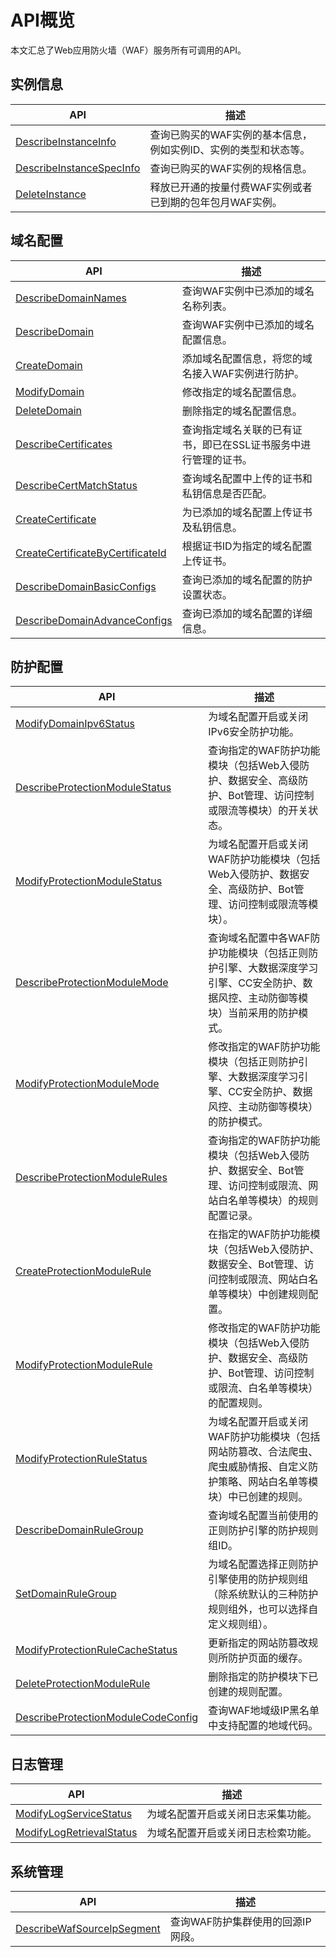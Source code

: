 # API概览

本文汇总了Web应用防火墙（WAF）服务所有可调用的API。

## 实例信息

|API|描述|
|---|--|
|[DescribeInstanceInfo](/cn.zh-CN/API参考/实例信息/DescribeInstanceInfo.md)|查询已购买的WAF实例的基本信息，例如实例ID、实例的类型和状态等。|
|[DescribeInstanceSpecInfo](/cn.zh-CN/API参考/实例信息/DescribeInstanceSpecInfo.md)|查询已购买的WAF实例的规格信息。|
|[DeleteInstance](/cn.zh-CN/API参考/实例信息/DeleteInstance.md)|释放已开通的按量付费WAF实例或者已到期的包年包月WAF实例。|

## 域名配置

|API|描述|
|---|--|
|[DescribeDomainNames](/cn.zh-CN/API参考/域名配置/DescribeDomainNames.md)|查询WAF实例中已添加的域名名称列表。|
|[DescribeDomain](/cn.zh-CN/API参考/域名配置/DescribeDomain.md)|查询WAF实例中已添加的域名配置信息。|
|[CreateDomain](/cn.zh-CN/API参考/域名配置/CreateDomain.md)|添加域名配置信息，将您的域名接入WAF实例进行防护。|
|[ModifyDomain](/cn.zh-CN/API参考/域名配置/ModifyDomain.md)|修改指定的域名配置信息。|
|[DeleteDomain](/cn.zh-CN/API参考/域名配置/DeleteDomain.md)|删除指定的域名配置信息。|
|[DescribeCertificates](/cn.zh-CN/API参考/域名配置/DescribeCertificates.md)|查询指定域名关联的已有证书，即已在SSL证书服务中进行管理的证书。|
|[DescribeCertMatchStatus](/cn.zh-CN/API参考/域名配置/DescribeCertMatchStatus.md)|查询域名配置中上传的证书和私钥信息是否匹配。|
|[CreateCertificate](/cn.zh-CN/API参考/域名配置/CreateCertificate.md)|为已添加的域名配置上传证书及私钥信息。|
|[CreateCertificateByCertificateId](/cn.zh-CN/API参考/域名配置/CreateCertificateByCertificateId.md)|根据证书ID为指定的域名配置上传证书。|
|[DescribeDomainBasicConfigs](/cn.zh-CN/API参考/域名配置/DescribeDomainBasicConfigs.md)|查询已添加的域名配置的防护设置状态。|
|[DescribeDomainAdvanceConfigs](/cn.zh-CN/API参考/域名配置/DescribeDomainAdvanceConfigs.md)|查询已添加的域名配置的详细信息。|

## 防护配置

|API|描述|
|---|--|
|[ModifyDomainIpv6Status](/cn.zh-CN/API参考/防护配置/ModifyDomainIpv6Status.md)|为域名配置开启或关闭IPv6安全防护功能。|
|[DescribeProtectionModuleStatus](/cn.zh-CN/API参考/防护配置/DescribeProtectionModuleStatus.md)|查询指定的WAF防护功能模块（包括Web入侵防护、数据安全、高级防护、Bot管理、访问控制或限流等模块）的开关状态。|
|[ModifyProtectionModuleStatus](/cn.zh-CN/API参考/防护配置/ModifyProtectionModuleStatus.md)|为域名配置开启或关闭WAF防护功能模块（包括Web入侵防护、数据安全、高级防护、Bot管理、访问控制或限流等模块）。|
|[DescribeProtectionModuleMode](/cn.zh-CN/API参考/防护配置/DescribeProtectionModuleMode.md)|查询域名配置中各WAF防护功能模块（包括正则防护引擎、大数据深度学习引擎、CC安全防护、数据风控、主动防御等模块）当前采用的防护模式。|
|[ModifyProtectionModuleMode](/cn.zh-CN/API参考/防护配置/ModifyProtectionModuleMode.md)|修改指定的WAF防护功能模块（包括正则防护引擎、大数据深度学习引擎、CC安全防护、数据风控、主动防御等模块）的防护模式。|
|[DescribeProtectionModuleRules](/cn.zh-CN/API参考/防护配置/DescribeProtectionModuleRules.md)|查询指定的WAF防护功能模块（包括Web入侵防护、数据安全、Bot管理、访问控制或限流、网站白名单等模块）的规则配置记录。|
|[CreateProtectionModuleRule](/cn.zh-CN/API参考/防护配置/CreateProtectionModuleRule.md)|在指定的WAF防护功能模块（包括Web入侵防护、数据安全、Bot管理、访问控制或限流、网站白名单等模块）中创建规则配置。|
|[ModifyProtectionModuleRule](/cn.zh-CN/API参考/防护配置/ModifyProtectionModuleRule.md)|修改指定的WAF防护功能模块（包括Web入侵防护、数据安全、高级防护、Bot管理、访问控制或限流、白名单等模块）的配置规则。|
|[ModifyProtectionRuleStatus](/cn.zh-CN/API参考/防护配置/ModifyProtectionRuleStatus.md)|为域名配置开启或关闭WAF防护功能模块（包括网站防篡改、合法爬虫、爬虫威胁情报、自定义防护策略、网站白名单等模块）中已创建的规则。|
|[DescribeDomainRuleGroup](/cn.zh-CN/API参考/防护配置/DescribeDomainRuleGroup.md)|查询域名配置当前使用的正则防护引擎的防护规则组ID。|
|[SetDomainRuleGroup](/cn.zh-CN/API参考/防护配置/SetDomainRuleGroup.md)|为域名配置选择正则防护引擎使用的防护规则组（除系统默认的三种防护规则组外，也可以选择自定义规则组）。|
|[ModifyProtectionRuleCacheStatus](/cn.zh-CN/API参考/防护配置/ModifyProtectionRuleCacheStatus.md)|更新指定的网站防篡改规则所防护页面的缓存。|
|[DeleteProtectionModuleRule](/cn.zh-CN/API参考/防护配置/DeleteProtectionModuleRule.md)|删除指定的防护模块下已创建的规则配置。|
|[DescribeProtectionModuleCodeConfig](/cn.zh-CN/API参考/防护配置/DescribeProtectionModuleCodeConfig.md)|查询WAF地域级IP黑名单中支持配置的地域代码。|

## 日志管理

|API|描述|
|---|--|
|[ModifyLogServiceStatus](/cn.zh-CN/API参考/日志管理/ModifyLogServiceStatus.md)|为域名配置开启或关闭日志采集功能。|
|[ModifyLogRetrievalStatus](/cn.zh-CN/API参考/日志管理/ModifyLogRetrievalStatus.md)|为域名配置开启或关闭日志检索功能。|

## 系统管理

|API|描述|
|---|--|
|[DescribeWafSourceIpSegment](/cn.zh-CN/API参考/系统管理/DescribeWafSourceIpSegment.md)|查询WAF防护集群使用的回源IP网段。|

